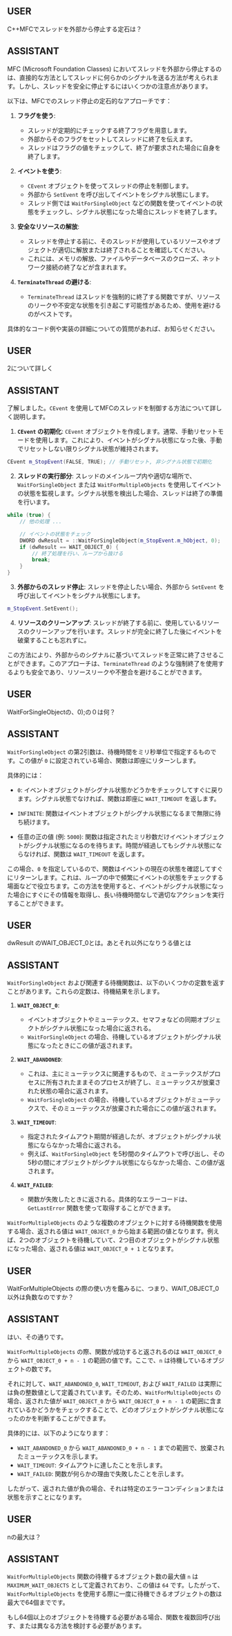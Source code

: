 ## USER
C++MFCでスレッドを外部から停止する定石は？

## ASSISTANT
MFC (Microsoft Foundation Classes) においてスレッドを外部から停止するのは、直接的な方法としてスレッドに何らかのシグナルを送る方法が考えられます。しかし、スレッドを安全に停止するにはいくつかの注意点があります。

以下は、MFCでのスレッド停止の定石的なアプローチです：

1. **フラグを使う**:
   - スレッドが定期的にチェックする終了フラグを用意します。
   - 外部からそのフラグをセットしてスレッドに終了を伝えます。
   - スレッドはフラグの値をチェックして、終了が要求された場合に自身を終了します。

2. **イベントを使う**:
   - `CEvent` オブジェクトを使ってスレッドの停止を制御します。
   - 外部から `SetEvent` を呼び出してイベントをシグナル状態にします。
   - スレッド側では `WaitForSingleObject` などの関数を使ってイベントの状態をチェックし、シグナル状態になった場合にスレッドを終了します。

3. **安全なリソースの解放**:
   - スレッドを停止する前に、そのスレッドが使用しているリソースやオブジェクトが適切に解放または終了されることを確認してください。
   - これには、メモリの解放、ファイルやデータベースのクローズ、ネットワーク接続の終了などが含まれます。

4. **`TerminateThread` の避ける**:
   - `TerminateThread` はスレッドを強制的に終了する関数ですが、リソースのリークや不安定な状態を引き起こす可能性があるため、使用を避けるのがベストです。

具体的なコード例や実装の詳細についての質問があれば、お知らせください。

## USER
2について詳しく

## ASSISTANT
了解しました。`CEvent` を使用してMFCのスレッドを制御する方法について詳しく説明します。

1. **`CEvent` の初期化**:
   `CEvent` オブジェクトを作成します。通常、手動リセットモードを使用します。これにより、イベントがシグナル状態になった後、手動でリセットしない限りシグナル状態が維持されます。

```cpp
CEvent m_StopEvent(FALSE, TRUE); // 手動リセット, 非シグナル状態で初期化
```

2. **スレッドの実行部分**:
   スレッドのメインループ内や適切な場所で、`WaitForSingleObject` または `WaitForMultipleObjects` を使用してイベントの状態を監視します。シグナル状態を検出した場合、スレッドは終了の準備を行います。

```cpp
while (true) {
    // 他の処理 ...

    // イベントの状態をチェック
    DWORD dwResult = ::WaitForSingleObject(m_StopEvent.m_hObject, 0);
    if (dwResult == WAIT_OBJECT_0) {
        // 終了処理を行い、ループから抜ける
        break;
    }
}
```

3. **外部からのスレッド停止**:
   スレッドを停止したい場合、外部から `SetEvent` を呼び出してイベントをシグナル状態にします。

```cpp
m_StopEvent.SetEvent();
```

4. **リソースのクリーンアップ**:
   スレッドが終了する前に、使用しているリソースのクリーンアップを行います。スレッドが完全に終了した後にイベントを破棄することも忘れずに。

この方法により、外部からのシグナルに基づいてスレッドを正常に終了させることができます。このアプローチは、`TerminateThread` のような強制終了を使用するよりも安全であり、リソースリークや不整合を避けることができます。

## USER
WaitForSingleObjectの、0);の０は何？

## ASSISTANT
`WaitForSingleObject` の第2引数は、待機時間をミリ秒単位で指定するものです。この値が `0` に設定されている場合、関数は即座にリターンします。

具体的には：

- `0`: イベントオブジェクトがシグナル状態かどうかをチェックしてすぐに戻ります。シグナル状態でなければ、関数は即座に `WAIT_TIMEOUT` を返します。
  
- `INFINITE`: 関数はイベントオブジェクトがシグナル状態になるまで無限に待ち続けます。

- 任意の正の値 (例: `5000`): 関数は指定されたミリ秒数だけイベントオブジェクトがシグナル状態になるのを待ちます。時間が経過してもシグナル状態にならなければ、関数は `WAIT_TIMEOUT` を返します。

この場合、`0` を指定しているので、関数はイベントの現在の状態を確認してすぐにリターンします。これは、ループの中で頻繁にイベントの状態をチェックする場面などで役立ちます。この方法を使用すると、イベントがシグナル状態になった場合にすぐにその情報を取得し、長い待機時間なしで適切なアクションを実行することができます。

## USER
dwResult のWAIT_OBJECT_0とは。あとそれ以外になりうる値とは

## ASSISTANT
`WaitForSingleObject` および関連する待機関数は、以下のいくつかの定数を返すことがあります。これらの定数は、待機結果を示します。

1. **`WAIT_OBJECT_0`**:
    - イベントオブジェクトやミューテックス、セマフォなどの同期オブジェクトがシグナル状態になった場合に返される。
    - `WaitForSingleObject` の場合、待機しているオブジェクトがシグナル状態になったときにこの値が返されます。
  
2. **`WAIT_ABANDONED`**:
    - これは、主にミューテックスに関連するもので、ミューテックスがプロセスに所有されたままそのプロセスが終了し、ミューテックスが放棄された状態の場合に返されます。
    - `WaitForSingleObject` の場合、待機しているオブジェクトがミューテックスで、そのミューテックスが放棄された場合にこの値が返されます。

3. **`WAIT_TIMEOUT`**:
    - 指定されたタイムアウト期間が経過したが、オブジェクトがシグナル状態にならなかった場合に返される。
    - 例えば、`WaitForSingleObject` を5秒間のタイムアウトで呼び出し、その5秒の間にオブジェクトがシグナル状態にならなかった場合、この値が返されます。

4. **`WAIT_FAILED`**:
    - 関数が失敗したときに返される。具体的なエラーコードは、`GetLastError` 関数を使って取得することができます。

`WaitForMultipleObjects` のような複数のオブジェクトに対する待機関数を使用する場合、返される値は `WAIT_OBJECT_0` から始まる範囲の値となります。例えば、2つのオブジェクトを待機していて、2つ目のオブジェクトがシグナル状態になった場合、返される値は `WAIT_OBJECT_0 + 1` となります。

## USER
WaitForMultipleObjects の際の使い方を鑑みるに、つまり、WAIT_OBJECT_0 以外は負数なのですか？

## ASSISTANT
はい、その通りです。

`WaitForMultipleObjects` の際、関数が成功すると返されるのは `WAIT_OBJECT_0` から `WAIT_OBJECT_0 + n - 1` の範囲の値です。ここで、`n` は待機しているオブジェクトの数です。

それに対して、`WAIT_ABANDONED_0`, `WAIT_TIMEOUT`, および `WAIT_FAILED` は実際には負の整数値として定義されています。そのため、`WaitForMultipleObjects` の場合、返された値が `WAIT_OBJECT_0` から `WAIT_OBJECT_0 + n - 1` の範囲に含まれているかどうかをチェックすることで、どのオブジェクトがシグナル状態になったのかを判断することができます。

具体的には、以下のようになります：

- `WAIT_ABANDONED_0` から `WAIT_ABANDONED_0 + n - 1` までの範囲で、放棄されたミューテックスを示します。
- `WAIT_TIMEOUT`: タイムアウトに達したことを示します。
- `WAIT_FAILED`: 関数が何らかの理由で失敗したことを示します。

したがって、返された値が負の場合、それは特定のエラーコンディションまたは状態を示すことになります。

## USER
nの最大は？

## ASSISTANT
`WaitForMultipleObjects` 関数の待機するオブジェクト数の最大値 `n` は `MAXIMUM_WAIT_OBJECTS` として定義されており、この値は `64` です。したがって、`WaitForMultipleObjects` を使用する際に一度に待機できるオブジェクトの数は最大で64個までです。

もし64個以上のオブジェクトを待機する必要がある場合、関数を複数回呼び出す、または異なる方法を検討する必要があります。